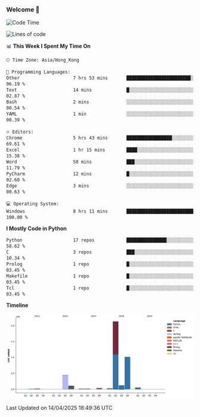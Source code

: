 ### Welcome 👋

<!--START_SECTION:waka-->
![Code Time](http://img.shields.io/badge/Code%20Time-1%2C771%20hrs%2049%20mins-blue)

![Lines of code](https://img.shields.io/badge/From%20Hello%20World%20I%27ve%20Written-4.0%20million%20lines%20of%20code-blue)

📊 **This Week I Spent My Time On** 

```text
🕑︎ Time Zone: Asia/Hong_Kong

💬 Programming Languages: 
Other                    7 hrs 53 mins       ████████████████████████░   96.19 % 
Text                     14 mins             █░░░░░░░░░░░░░░░░░░░░░░░░   02.87 % 
Bash                     2 mins              ░░░░░░░░░░░░░░░░░░░░░░░░░   00.54 % 
YAML                     1 min               ░░░░░░░░░░░░░░░░░░░░░░░░░   00.39 % 

🔥 Editors: 
Chrome                   5 hrs 43 mins       █████████████████░░░░░░░░   69.61 % 
Excel                    1 hr 15 mins        ████░░░░░░░░░░░░░░░░░░░░░   15.38 % 
Word                     58 mins             ███░░░░░░░░░░░░░░░░░░░░░░   11.79 % 
PyCharm                  12 mins             █░░░░░░░░░░░░░░░░░░░░░░░░   02.60 % 
Edge                     3 mins              ░░░░░░░░░░░░░░░░░░░░░░░░░   00.63 % 

💻 Operating System: 
Windows                  8 hrs 11 mins       █████████████████████████   100.00 % 
```

**I Mostly Code in Python** 

```text
Python                   17 repos            ███████████████░░░░░░░░░░   58.62 % 
C                        3 repos             ███░░░░░░░░░░░░░░░░░░░░░░   10.34 % 
Prolog                   1 repo              █░░░░░░░░░░░░░░░░░░░░░░░░   03.45 % 
Makefile                 1 repo              █░░░░░░░░░░░░░░░░░░░░░░░░   03.45 % 
Tcl                      1 repo              █░░░░░░░░░░░░░░░░░░░░░░░░   03.45 % 
```



**Timeline**

![Lines of Code chart](https://raw.githubusercontent.com/xhj2501/xhj2501/main/assets/bar_graph.png)


 Last Updated on 14/04/2025 18:49:36 UTC
<!--END_SECTION:waka-->

